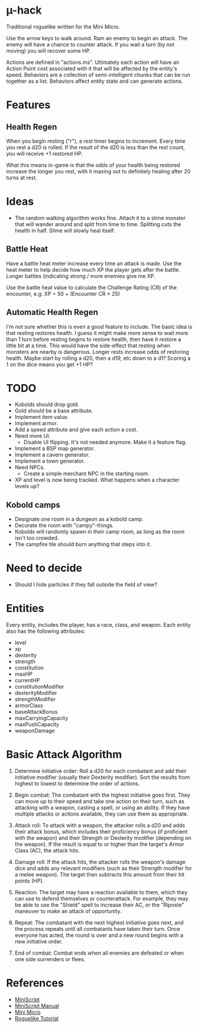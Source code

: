 # µ-hack

Traditional roguelike written for the Mini Micro.

Use the arrow keys to walk around.  Ram an enemy to begin an attack.  The enemy will have a chance to counter attack.
If you wait a turn (by not moving) you will recover some HP.

Actions are defined in "actions.ms".  Ultimately each action will have an Action Point cost associated with it that will be affected by the entity's speed.
Behaviors are a collection of semi-intelligent chunks that can be run together as a list.  Behaviors affect entity state and can generate actions.


# Features

## Health Regen

When you begin resting ("r"), a rest timer begins to increment.  Every time you rest a d20 is rolled.  If the result of the d20 is less than the rest count, you will receive +1 restored HP.

What this means in-game is that the odds of your health being restored increase the longer you rest, with it maxing out to definitely healing after 20 turns at rest.

# Ideas

* The random walking algorithm works fine.  Attach it to a slime monster that will wander around and split from time to time.  Splitting cuts the health in half.  Slime will slowly heal itself.

## Battle Heat

Have a battle heat meter increase every time an attack is made.  Use the heat meter to help decide how much XP the player gets after the battle.  Longer battles (indicating strong / more enemies give me XP.

Use the battle heat value to calculate the Challenge Rating (CR) of the encounter, e.g. XP = 50 + (Encounter CR × 25)

## Automatic Health Regen

I'm not sure whether this is even a good feature to include.
The basic idea is that resting restores health.
I guess it might make more sense to wait more than 1 turn before resting begins to restore health, then have it restore a little bit at a time.
This would have the side-effect that resting when monsters are nearby is dangerous.
Longer rests increase odds of restoring health.  Maybe start by rolling a d20, then a d19, etc down to a d1?  Scoring a 1 on the dice means you get +1 HP? 

# TODO

* Kobolds should drop gold.
* Gold should be a base attribute.
* Implement item value.
* Implement armor.
* Add a speed attribute and give each action a cost.
* Need more UI.
	* Disable UI flipping.  It's not needed anymore.  Make it a feature flag.
* Implement a BSP map generator.
* Implement a cavern generator.
* Implement a town generator.
* Need NPCs.
	* Create a simple merchant NPC in the starting room.
* XP and level is now being tracked.  What happens when a character levels up?

## Kobold camps

* Designate one room in a dungeon as a kobold camp.
* Decorate the room with "campy"-things.
* Kobolds will randomly spawn in their camp room, as long as the room isn't too crowded.
* The campfire tile should burn anything that steps into it.


# Need to decide
* Should I hide particles if they fall outside the field of view?


# Entities

Every entity, includes the player, has a race, class, and weapon.
Each entity also has the following attributes:
* level
* xp
* dexterity
* strength
* constitution
* maxHP
* currentHP
* constitutionModifier
* dexterityModifier
* strengthModifier
* armorClass
* baseAttackBonus
* maxCarryingCapacity
* maxPushCapacity
* weaponDamage


# Basic Attack Algorithm

1. Determine initiative order: Roll a d20 for each combatant and add their initiative modifier (usually their Dexterity modifier). Sort the results from highest to lowest to determine the order of actions.

2. Begin combat: The combatant with the highest initiative goes first. They can move up to their speed and take one action on their turn, such as attacking with a weapon, casting a spell, or using an ability. If they have multiple attacks or actions available, they can use them as appropriate.

3. Attack roll: To attack with a weapon, the attacker rolls a d20 and adds their attack bonus, which includes their proficiency bonus (if proficient with the weapon) and their Strength or Dexterity modifier (depending on the weapon). If the result is equal to or higher than the target's Armor Class (AC), the attack hits.

4. Damage roll: If the attack hits, the attacker rolls the weapon's damage dice and adds any relevant modifiers (such as their Strength modifier for a melee weapon). The target then subtracts this amount from their hit points (HP).

5. Reaction: The target may have a reaction available to them, which they can use to defend themselves or counterattack. For example, they may be able to use the "Shield" spell to increase their AC, or the "Riposte" maneuver to make an attack of opportunity.

6. Repeat: The combatant with the next highest initiative goes next, and the process repeats until all combatants have taken their turn. Once everyone has acted, the round is over and a new round begins with a new initiative order.

7. End of combat: Combat ends when all enemies are defeated or when one side surrenders or flees.


# References
* [MiniScript](https://miniscript.org/)
* [MiniScript Manual](https://miniscript.org/files/MiniScript-Manual.pdf)
* [Mini Micro](https://miniscript.org/wiki/Mini_Micro)
* [Roguelike Tutorial](https://rogueliketutorials.com/tutorials/tcod/v2/)


